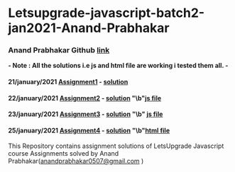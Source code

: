 # Letsupgrade-javascript-batch2-jan2021-Anand-Prabhakar
### Anand Prabhakar Github [link](https://github.com/anandprabhakar0507)

**- Note : All the solutions i.e js and html file are working i tested them all. -**

#### 21/january/2021 [Assignment1](https://drive.google.com/drive/folders/15US7MsuUqnyCS83uxTE6JKkDhufUk9-q) - [solution](https://github.com/anandprabhakar0507/Letsupgrade-javascript-batch2-jan2021-Anand-Prabhakar/blob/main/Assignment%201%20solution.txt)

#### 22/january/2021  [Assignment2](https://drive.google.com/drive/folders/1irlQqq85SXLcFgL0ZjB8KB5GOaHdgKx7) - [solution](https://github.com/anandprabhakar0507/Letsupgrade-javascript-batch2-jan2021-Anand-Prabhakar/blob/main/Assignment%202%20solution.txt)  "\b"[js file](https://github.com/anandprabhakar0507/Letsupgrade-javascript-batch2-jan2021-Anand-Prabhakar/blob/main/Assignment2.js)

#### 23/january/2021  [Assignment3](https://drive.google.com/drive/folders/12BaIzbJweqiZiWX23WI-B5V7pTIU_woR) - [solution](https://github.com/anandprabhakar0507/Letsupgrade-javascript-batch2-jan2021-Anand-Prabhakar/blob/main/Assignment%203%20solution.txt)   "\b" [js file](https://github.com/anandprabhakar0507/Letsupgrade-javascript-batch2-jan2021-Anand-Prabhakar/blob/main/Assignment3.js)

#### 25/january/2021  [Assignment4](https://drive.google.com/drive/folders/195kavGJW0w_ctwKCvWMgKF4Ag3i58F0U) - [solution](https://github.com/anandprabhakar0507/Letsupgrade-javascript-batch2-jan2021-Anand-Prabhakar/blob/main/Assignmeny%204%20solution.txt)    "\b"[html file](https://github.com/anandprabhakar0507/Letsupgrade-javascript-batch2-jan2021-Anand-Prabhakar/blob/main/assignment4.html)


This Repository contains assignment solutions of LetsUpgrade Javascript course Assignments solved by Anand Prabhakar(anandprabhakar0507@gmail.com )
